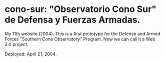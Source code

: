 # cono-sur: "Observatorio Cono Sur" de Defensa y Fuerzas Armadas.

My 11th website (2004). This is a first prototype for the Defense and Armed Forces "Southern Cone Observatory" Program. Now we can call it a Web 2.0 project.

Deployed: April 21, 2004.
